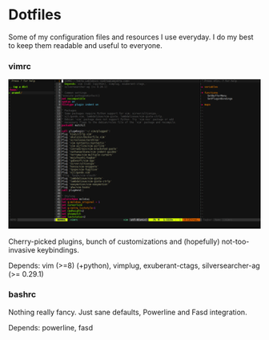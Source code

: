 # Dotfiles

Some of my configuration files and resources I use everyday. I do my best to keep them readable and useful to everyone. 

### vimrc
![Screenshot](screenshots/vim1.png?raw=true "Screenshot")

Cherry-picked plugins, bunch of customizations and (hopefully) not-too-invasive keybindings.

Depends: vim (>=8) (+python), vimplug, exuberant-ctags, silversearcher-ag (>= 0.29.1)

### bashrc

Nothing really fancy. Just sane defaults, Powerline and Fasd integration.

Depends: powerline, fasd
